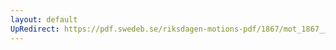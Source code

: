 ```yaml
---
layout: default
UpRedirect: https://pdf.swedeb.se/riksdagen-motions-pdf/1867/mot_1867__ak__00259/mot_1867__ak__00259_001.pdf
---
```

